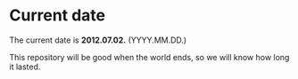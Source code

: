 # Current date

The current date is **2012.07.02.** (YYYY.MM.DD.)

This repository will be good when the world ends, so we will know how long it lasted.